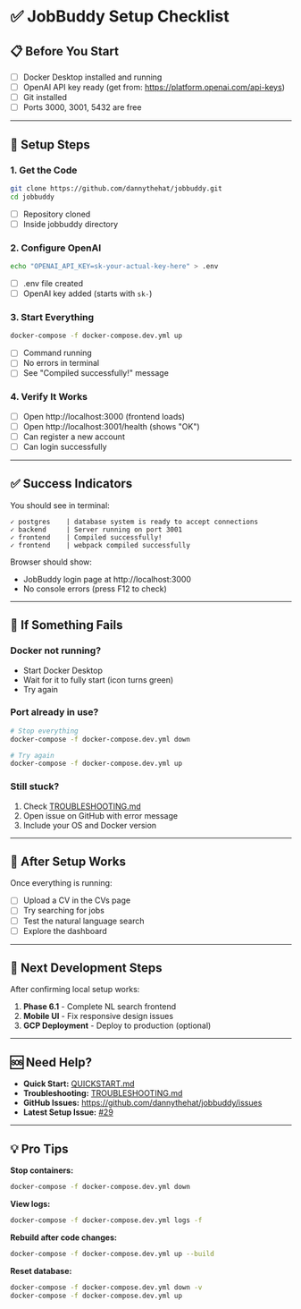 # ✅ JobBuddy Setup Checklist

## 📋 **Before You Start**

- [ ] Docker Desktop installed and running
- [ ] OpenAI API key ready (get from: https://platform.openai.com/api-keys)
- [ ] Git installed
- [ ] Ports 3000, 3001, 5432 are free

---

## 🚀 **Setup Steps**

### **1. Get the Code**
```bash
git clone https://github.com/dannythehat/jobbuddy.git
cd jobbuddy
```
- [ ] Repository cloned
- [ ] Inside jobbuddy directory

### **2. Configure OpenAI**
```bash
echo "OPENAI_API_KEY=sk-your-actual-key-here" > .env
```
- [ ] .env file created
- [ ] OpenAI key added (starts with `sk-`)

### **3. Start Everything**
```bash
docker-compose -f docker-compose.dev.yml up
```
- [ ] Command running
- [ ] No errors in terminal
- [ ] See "Compiled successfully!" message

### **4. Verify It Works**
- [ ] Open http://localhost:3000 (frontend loads)
- [ ] Open http://localhost:3001/health (shows "OK")
- [ ] Can register a new account
- [ ] Can login successfully

---

## ✅ **Success Indicators**

You should see in terminal:
```
✓ postgres    | database system is ready to accept connections
✓ backend     | Server running on port 3001
✓ frontend    | Compiled successfully!
✓ frontend    | webpack compiled successfully
```

Browser should show:
- JobBuddy login page at http://localhost:3000
- No console errors (press F12 to check)

---

## 🔧 **If Something Fails**

### **Docker not running?**
- Start Docker Desktop
- Wait for it to fully start (icon turns green)
- Try again

### **Port already in use?**
```bash
# Stop everything
docker-compose -f docker-compose.dev.yml down

# Try again
docker-compose -f docker-compose.dev.yml up
```

### **Still stuck?**
1. Check [TROUBLESHOOTING.md](TROUBLESHOOTING.md)
2. Open issue on GitHub with error message
3. Include your OS and Docker version

---

## 🎯 **After Setup Works**

Once everything is running:

- [ ] Upload a CV in the CVs page
- [ ] Try searching for jobs
- [ ] Test the natural language search
- [ ] Explore the dashboard

---

## 📝 **Next Development Steps**

After confirming local setup works:

1. **Phase 6.1** - Complete NL search frontend
2. **Mobile UI** - Fix responsive design issues
3. **GCP Deployment** - Deploy to production (optional)

---

## 🆘 **Need Help?**

- **Quick Start:** [QUICKSTART.md](QUICKSTART.md)
- **Troubleshooting:** [TROUBLESHOOTING.md](TROUBLESHOOTING.md)
- **GitHub Issues:** https://github.com/dannythehat/jobbuddy/issues
- **Latest Setup Issue:** [#29](https://github.com/dannythehat/jobbuddy/issues/29)

---

## 💡 **Pro Tips**

**Stop containers:**
```bash
docker-compose -f docker-compose.dev.yml down
```

**View logs:**
```bash
docker-compose -f docker-compose.dev.yml logs -f
```

**Rebuild after code changes:**
```bash
docker-compose -f docker-compose.dev.yml up --build
```

**Reset database:**
```bash
docker-compose -f docker-compose.dev.yml down -v
docker-compose -f docker-compose.dev.yml up
```
